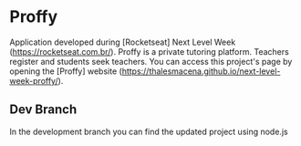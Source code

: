 # Proffy

Application developed during [Rocketseat] Next Level Week (https://rocketseat.com.br/). Proffy is a private tutoring platform. Teachers register and students seek teachers. You can access this project's page by opening the [Proffy] website (https://thalesmacena.github.io/next-level-week-proffy/).

## Dev Branch

In the development branch you can find the updated project using node.js
